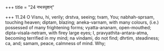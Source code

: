 +++
title = "24 नभःस्पृशन्"

+++
11.24 O Visnu, hi, verily; drstva, seeing; tvam, You; nabhah-sprsam,
touching heaven; diptam, blazing; aneka-varnam, with many colours,
(i.e.) possessed of many frightening forms; vyatta-ananam, open-mouthed;
dipta-visala-netram, with firey large eyes; I, pravyathita-antara-atma,
becoming terrified in my mind; na vindami, do not find; dhrtim,
steadiness; ca, and; samam, peace, calmness of mind. Why;
